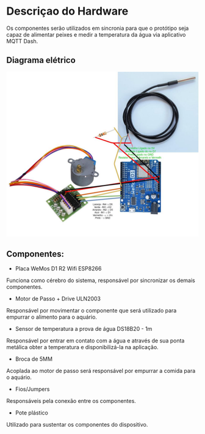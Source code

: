 # Descriçao do Hardware

Os componentes serão utilizados em sincronia para que o protótipo seja capaz de alimentar peixes e medir a temperatura da água via aplicativo MQTT Dash.

## Diagrama elétrico

![](Page-1-Image-1.jpg)

## Componentes:
* Placa WeMos D1 R2 Wifi ESP8266

Funciona como cérebro do sistema, responsável por sincronizar os demais componentes.

* Motor de Passo + Drive ULN2003

Responsável por movimentar o componente que será utilizado para empurrar o alimento para o aquário.

* Sensor de temperatura a prova de água DS18B20 - 1m

Responsável por entrar em contato com a água e através de sua ponta metálica obter a temperatura e disponibilizá-la na aplicação.

* Broca de 5MM

Acoplada ao motor de passo será responsável por empurrar a comida para o aquário.

* Fios/Jumpers

Responsáveis pela conexão entre os componentes.

* Pote plástico

Utilizado para sustentar os componentes do dispositivo.

